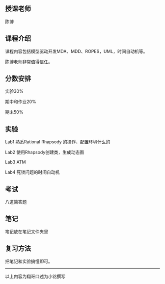 ## 授课老师

陈博

## 课程介绍

课程内容包括模型驱动开发MDA、MDD、ROPES，UML，时间自动机等。

陈博老师非常值得信任。

## 分数安排

实验30%

期中和作业20%

期末50%

## 实验

Lab1 熟悉Rational Rhapsody 的操作，配置环境什么的

Lab2 使用Rhapsody创建类，生成动态图

Lab3 ATM

Lab4 死锁问题的时间自动机

## 考试

八道简答题

## 笔记

笔记放在笔记文件夹里

## 复习方法

把笔记和实验搞懂即可。

---

以上内容为翔哥口述为小铭撰写
